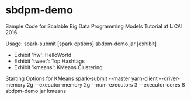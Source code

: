 # sbdpm-demo
Sample Code for Scalable Big Data Programming Models Tutorial at IJCAI 2016

Usage: spark-submit [spark options] sbdpm-demo.jar [exhibit]
- Exhibit 'hw': HelloWorld
- Exhibit 'tweet': Top Hashtags
- Exhibit 'kmeans': KMeans Clustering

Starting Options for KMeans
spark-submit --master yarn-client --driver-memory 2g --executor-memory 2g --num-executors 3 --executor-cores 8 sbdpm-demo.jar kmeans